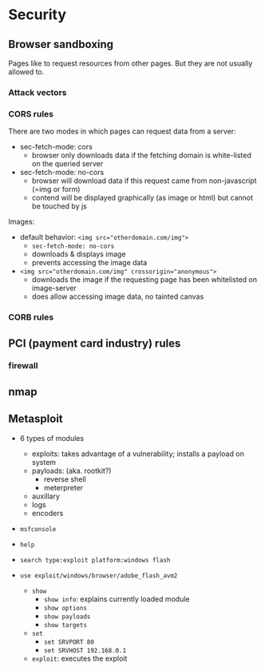 # Security


## Browser sandboxing
Pages like to request resources from other pages.
But they are not usually allowed to.

### Attack vectors

### CORS rules
There are two modes in which pages can request data from a server:
- sec-fetch-mode: cors
  - browser only downloads data if the fetching domain is white-listed on the queried server
- sec-fetch-mode: no-cors
  - browser will download data if this request came from non-javascript (=img or form)
  - contend will be displayed graphically (as image or html) but cannot be touched by js


Images:
- default behavior: `<img src="otherdomain.com/img">`
  - `sec-fetch-mode: no-cors`
  - downloads & displays image
  - prevents accessing the image data
- `<img src="otherdomain.com/img" crossorigin="anonymous">`
  -  downloads the image if the requesting page has been whitelisted on image-server
  -  does allow accessing image data, no tainted canvas


### CORB rules


## PCI (payment card industry) rules
### firewall
### 

## nmap

## Metasploit

- 6 types of modules
    - exploits: takes advantage of a vulnerability; installs a payload on system
    - payloads: (aka. rootkit?)
        - reverse shell
        - meterpreter
    - auxillary
    - logs
    - encoders

- `msfconsole`
- `help`
- `search type:exploit platform:windows flash`
- `use exploit/windows/browser/adobe_flash_avm2`
    - `show`
        - `show info`: explains currently loaded module
        - `show options`
        - `show payloads`
        - `show targets`
    - `set`
        - `set SRVPORT 80`
        - `set SRVHOST 192.168.0.1`
    - `exploit`: executes the exploit